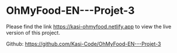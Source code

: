 # OhMyFood-EN---Projet-3

Please find the link https://kasi-ohmyfood.netlify.app to view the live version of this project.

Github: https://github.com/Kasi-Code/OhMyFood-EN---Projet-3